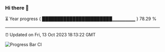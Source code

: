 ### Hi there 👋

⏳ Year progress { ███████████████████████▁▁▁▁▁▁▁ } 78.29 %

---

⏰ Updated on Fri, 13 Oct 2023 18:13:22 GMT

![Progress Bar CI](https://github.com/liununu/liununu/workflows/Progress%20Bar%20CI/badge.svg)
